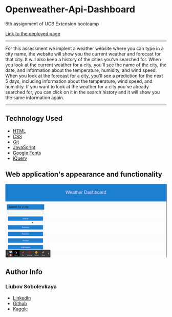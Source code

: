 # Openweather-Api-Dashboard
6th assignment of UCB Extension bootcamp


[Link to the deployed page](https://liubovsobolevskaya.github.io/Openweather-Api-Dashboard/)
_______________________________________
For this assessment we implent a weather website where you can type in a city name, the website will show you the current weather and forecast for that city. It will also keep a history of the cities you've searched for. When you look at the current weather for a city, you'll see the name of the city, the date, and information about the temperature, humidity, and wind speed. When you look at the forecast for a city, you'll see a prediction for the next 5 days, including information about the temperature, wind speed, and humidity. If you want to look at the weather for a city you've already searched for, you can click on it in the search history and it will show you the same information again.

___________________________

## Technology Used 

* [HTML](https://developer.mozilla.org/en-US/docs/Web/HTML)
* [CSS](https://developer.mozilla.org/en-US/docs/Web/CSS)      
* [Git](https://git-scm.com/)   
* [JavaScript](https://www.javascript.com/)   
* [Google Fonts](https://fonts.googleapis.com/) 
* [jQuery](https://jquery.com/)
## Web application's appearance and functionality

![](assets/imgs/video-to-gif.gif)

## Author Info

### Liubov Sobolevkaya
* [LinkedIn](https://www.linkedin.com/in/liubov-sobolevskaya-45756a101/)
* [Github](https://github.com/LiubovSobolevskaya)
* [Kaggle](https://www.kaggle.com/lyubovsobolevskaya)